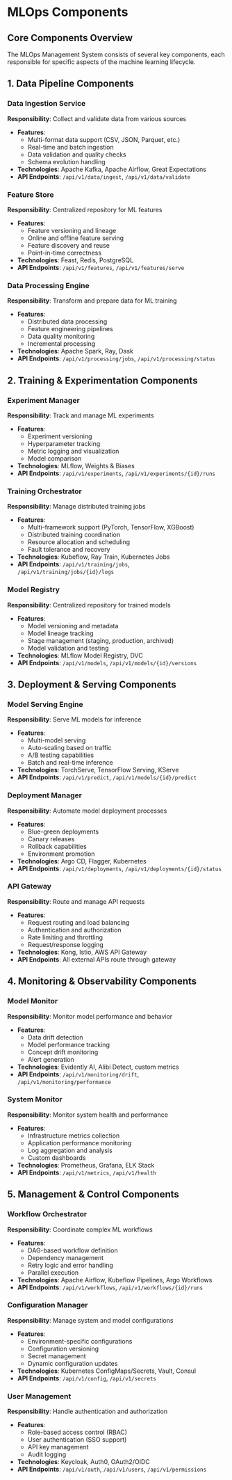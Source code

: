 # MLOps Components

## Core Components Overview

The MLOps Management System consists of several key components, each responsible for specific aspects of the machine learning lifecycle.

## 1. Data Pipeline Components

### Data Ingestion Service
**Responsibility**: Collect and validate data from various sources
- **Features**:
  - Multi-format data support (CSV, JSON, Parquet, etc.)
  - Real-time and batch ingestion
  - Data validation and quality checks
  - Schema evolution handling
- **Technologies**: Apache Kafka, Apache Airflow, Great Expectations
- **API Endpoints**: `/api/v1/data/ingest`, `/api/v1/data/validate`

### Feature Store
**Responsibility**: Centralized repository for ML features
- **Features**:
  - Feature versioning and lineage
  - Online and offline feature serving
  - Feature discovery and reuse
  - Point-in-time correctness
- **Technologies**: Feast, Redis, PostgreSQL
- **API Endpoints**: `/api/v1/features`, `/api/v1/features/serve`

### Data Processing Engine
**Responsibility**: Transform and prepare data for ML training
- **Features**:
  - Distributed data processing
  - Feature engineering pipelines
  - Data quality monitoring
  - Incremental processing
- **Technologies**: Apache Spark, Ray, Dask
- **API Endpoints**: `/api/v1/processing/jobs`, `/api/v1/processing/status`

## 2. Training & Experimentation Components

### Experiment Manager
**Responsibility**: Track and manage ML experiments
- **Features**:
  - Experiment versioning
  - Hyperparameter tracking
  - Metric logging and visualization
  - Model comparison
- **Technologies**: MLflow, Weights & Biases
- **API Endpoints**: `/api/v1/experiments`, `/api/v1/experiments/{id}/runs`

### Training Orchestrator
**Responsibility**: Manage distributed training jobs
- **Features**:
  - Multi-framework support (PyTorch, TensorFlow, XGBoost)
  - Distributed training coordination
  - Resource allocation and scheduling
  - Fault tolerance and recovery
- **Technologies**: Kubeflow, Ray Train, Kubernetes Jobs
- **API Endpoints**: `/api/v1/training/jobs`, `/api/v1/training/jobs/{id}/logs`

### Model Registry
**Responsibility**: Centralized repository for trained models
- **Features**:
  - Model versioning and metadata
  - Model lineage tracking
  - Stage management (staging, production, archived)
  - Model validation and testing
- **Technologies**: MLflow Model Registry, DVC
- **API Endpoints**: `/api/v1/models`, `/api/v1/models/{id}/versions`

## 3. Deployment & Serving Components

### Model Serving Engine
**Responsibility**: Serve ML models for inference
- **Features**:
  - Multi-model serving
  - Auto-scaling based on traffic
  - A/B testing capabilities
  - Batch and real-time inference
- **Technologies**: TorchServe, TensorFlow Serving, KServe
- **API Endpoints**: `/api/v1/predict`, `/api/v1/models/{id}/predict`

### Deployment Manager
**Responsibility**: Automate model deployment processes
- **Features**:
  - Blue-green deployments
  - Canary releases
  - Rollback capabilities
  - Environment promotion
- **Technologies**: Argo CD, Flagger, Kubernetes
- **API Endpoints**: `/api/v1/deployments`, `/api/v1/deployments/{id}/status`

### API Gateway
**Responsibility**: Route and manage API requests
- **Features**:
  - Request routing and load balancing
  - Authentication and authorization
  - Rate limiting and throttling
  - Request/response logging
- **Technologies**: Kong, Istio, AWS API Gateway
- **API Endpoints**: All external APIs route through gateway

## 4. Monitoring & Observability Components

### Model Monitor
**Responsibility**: Monitor model performance and behavior
- **Features**:
  - Data drift detection
  - Model performance tracking
  - Concept drift monitoring
  - Alert generation
- **Technologies**: Evidently AI, Alibi Detect, custom metrics
- **API Endpoints**: `/api/v1/monitoring/drift`, `/api/v1/monitoring/performance`

### System Monitor
**Responsibility**: Monitor system health and performance
- **Features**:
  - Infrastructure metrics collection
  - Application performance monitoring
  - Log aggregation and analysis
  - Custom dashboards
- **Technologies**: Prometheus, Grafana, ELK Stack
- **API Endpoints**: `/api/v1/metrics`, `/api/v1/health`

## 5. Management & Control Components

### Workflow Orchestrator
**Responsibility**: Coordinate complex ML workflows
- **Features**:
  - DAG-based workflow definition
  - Dependency management
  - Retry logic and error handling
  - Parallel execution
- **Technologies**: Apache Airflow, Kubeflow Pipelines, Argo Workflows
- **API Endpoints**: `/api/v1/workflows`, `/api/v1/workflows/{id}/runs`

### Configuration Manager
**Responsibility**: Manage system and model configurations
- **Features**:
  - Environment-specific configurations
  - Configuration versioning
  - Secret management
  - Dynamic configuration updates
- **Technologies**: Kubernetes ConfigMaps/Secrets, Vault, Consul
- **API Endpoints**: `/api/v1/config`, `/api/v1/secrets`

### User Management
**Responsibility**: Handle authentication and authorization
- **Features**:
  - Role-based access control (RBAC)
  - User authentication (SSO support)
  - API key management
  - Audit logging
- **Technologies**: Keycloak, Auth0, OAuth2/OIDC
- **API Endpoints**: `/api/v1/auth`, `/api/v1/users`, `/api/v1/permissions`
